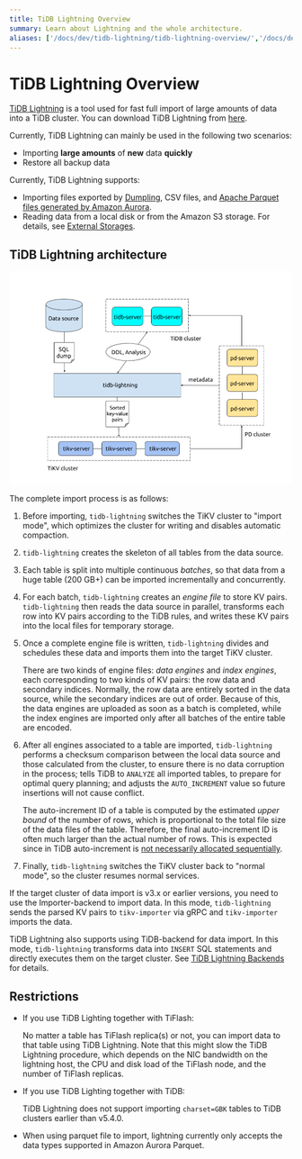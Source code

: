```yaml
---
title: TiDB Lightning Overview
summary: Learn about Lightning and the whole architecture.
aliases: ['/docs/dev/tidb-lightning/tidb-lightning-overview/','/docs/dev/reference/tools/tidb-lightning/overview/']
---
```


# TiDB Lightning Overview

[TiDB Lightning](https://github.com/pingcap/tidb-lightning) is a tool used for fast full import of large amounts of data into a TiDB cluster. You can download TiDB Lightning from [here](/download-ecosystem-tools.md#tidb-lightning).

Currently, TiDB Lightning can mainly be used in the following two scenarios:

- Importing **large amounts** of **new** data **quickly**
- Restore all backup data

Currently, TiDB Lightning supports:

- Importing files exported by [Dumpling](/dumpling-overview.md), CSV files, and [Apache Parquet files generated by Amazon Aurora](/migrate-from-aurora-using-lightning.md).
- Reading data from a local disk or from the Amazon S3 storage. For details, see [External Storages](/br/backup-and-restore-storages.md).

## TiDB Lightning architecture

![Architecture of TiDB Lightning tool set](/media/tidb-lightning-architecture.png)

The complete import process is as follows:

1. Before importing, `tidb-lightning` switches the TiKV cluster to "import mode", which optimizes the cluster for writing and disables automatic compaction.

2. `tidb-lightning` creates the skeleton of all tables from the data source.

3. Each table is split into multiple continuous *batches*, so that data from a huge table (200 GB+) can be imported incrementally and concurrently.

4. For each batch, `tidb-lightning` creates an *engine file* to store KV pairs. `tidb-lightning` then reads the data source in parallel, transforms each row into KV pairs according to the TiDB rules, and writes these KV pairs into the local files for temporary storage.

5. Once a complete engine file is written, `tidb-lightning` divides and schedules these data and imports them into the target TiKV cluster.

    There are two kinds of engine files: *data engines* and *index engines*, each corresponding to two kinds of KV pairs: the row data and secondary indices. Normally, the row data are entirely sorted in the data source, while the secondary indices are out of order. Because of this, the data engines are uploaded as soon as a batch is completed, while the index engines are imported only after all batches of the entire table are encoded.

6. After all engines associated to a table are imported, `tidb-lightning` performs a checksum comparison between the local data source and those calculated from the cluster, to ensure there is no data corruption in the process; tells TiDB to `ANALYZE` all imported tables, to prepare for optimal query planning; and adjusts the `AUTO_INCREMENT` value so future insertions will not cause conflict.

    The auto-increment ID of a table is computed by the estimated *upper bound* of the number of rows, which is proportional to the total file size of the data files of the table. Therefore, the final auto-increment ID is often much larger than the actual number of rows. This is expected since in TiDB auto-increment is [not necessarily allocated sequentially](/mysql-compatibility.md#auto-increment-id).

7. Finally, `tidb-lightning` switches the TiKV cluster back to "normal mode", so the cluster resumes normal services.

If the target cluster of data import is v3.x or earlier versions, you need to use the Importer-backend to import data. In this mode, `tidb-lightning` sends the parsed KV pairs to `tikv-importer` via gRPC and `tikv-importer` imports the data.

TiDB Lightning also supports using TiDB-backend for data import. In this mode, `tidb-lightning` transforms data into `INSERT` SQL statements and directly executes them on the target cluster. See [TiDB Lightning Backends](/tidb-lightning/tidb-lightning-backends.md) for details.

## Restrictions

- If you use TiDB Lighting together with TiFlash:

    No matter a table has TiFlash replica(s) or not, you can import data to that table using TiDB Lightning. Note that this might slow the TiDB Lightning procedure, which depends on the NIC bandwidth on the lightning host, the CPU and disk load of the TiFlash node, and the number of TiFlash replicas.

- If you use TiDB Lighting together with TiDB:

    TiDB Lightning does not support importing `charset=GBK` tables to TiDB clusters earlier than v5.4.0.

- When using parquet file to import, lightning currently only accepts the data types supported in Amazon Aurora Parquet.

